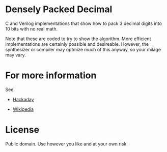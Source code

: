 Densely Packed Decimal
======
C and Verilog implementations that show how to pack 3 decimal digits into 10 bits with no real math.

Note that these are coded to try to show the algorithm. More efficient implementations are certainly possible
and desireable. However, the synthesizer or compiler may optmize much of this anyway, so your milage may
vary.

For more information
=====
See

  * [Hackaday](https://wp.me/pk3lN-1npn)

  * [Wikipedia](https://en.wikipedia.org/wiki/Densely_packed_decimal)
  
License
====
Public domain. Use however you like and at your own risk.

